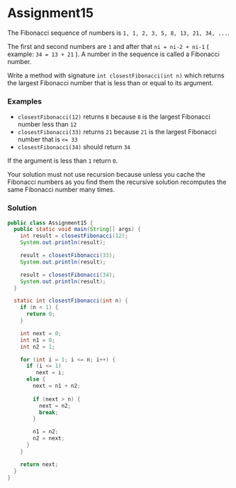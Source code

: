 # Assignment15

The Fibonacci sequence of numbers is `1, 1, 2, 3, 5, 8, 13, 21, 34, ...`.

The first and second numbers are `1` and after that `ni = ni-2 + ni-1` ( example: `34 = 13 + 21` ). A number in the sequence is called a Fibonacci number.

Write a method with signature `int closestFibonacci(int n)` which returns the largest Fibonacci number that is less than or equal to its argument.

### Examples

* `closestFibonacci(12)` returns `8` because `8` is the largest Fibonacci number less than `12` 
* `closestFibonacci(33)` returns `21` because `21` is the largest Fibonacci number that is `<= 33`
* `closestFibonacci(34)` should return `34`

If the argument is less than `1` return `0`.

Your solution must not use recursion because unless you cache the Fibonacci numbers as you find them the recursive solution recomputes the same Fibonacci number many times.

### Solution

```java
public class Assignment15 {
  public static void main(String[] args) {
    int result = closestFibonacci(12);
    System.out.println(result);

    result = closestFibonacci(33);
    System.out.println(result);

    result = closestFibonacci(34);
    System.out.println(result);
  }

  static int closestFibonacci(int n) {
    if (n < 1) {
      return 0;
    }

    int next = 0;
    int n1 = 0;
    int n2 = 1;

    for (int i = 1; i <= n; i++) {
      if (i <= 1)
         next = i;
      else {
        next = n1 + n2;
        
        if (next > n) {
          next = n2;
          break;
        }

        n1 = n2;
        n2 = next;
      }
    }

    return next;
  }
}
```
